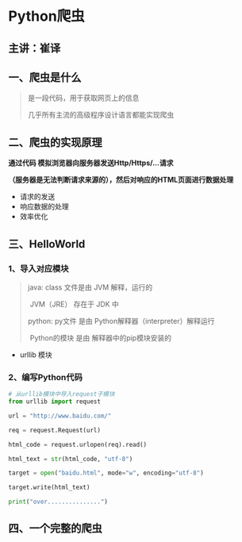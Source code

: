 # Python爬虫

## 主讲：崔译

## 一、爬虫是什么

> 是一段代码，用于获取网页上的信息
>
> 几乎所有主流的高级程序设计语言都能实现爬虫

## 二、爬虫的实现原理

**通过代码 模拟浏览器向服务器发送Http/Https/...请求**

**（服务器是无法判断请求来源的），然后对响应的HTML页面进行数据处理**

- 请求的发送
- 响应数据的处理
- 效率优化

## 三、HelloWorld

### 1、导入对应模块

> java: class 文件是由 JVM  解释，运行的
>
> ​	 JVM（JRE） 存在于 JDK   中
>
> python: py文件  是由  Python解释器（interpreter）解释运行
>
> ​		Python的模块 是由 解释器中的pip模块安装的

- urllib 模块

### 2、编写Python代码

```python
# 从urllib模块中导入request子模块
from urllib import request

url = "http://www.baidu.com/"

req = request.Request(url)

html_code = request.urlopen(req).read()

html_text = str(html_code, "utf-8")

target = open("baidu.html", mode="w", encoding="utf-8")

target.write(html_text)

print("over...............")
```

## 四、一个完整的爬虫



